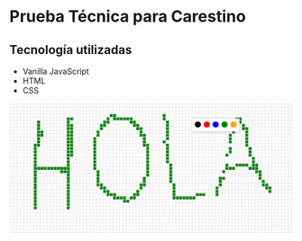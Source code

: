 <h1>Prueba Técnica para Carestino</h1>

<h2>Tecnología utilizadas</h2>

<ul>
  <li>Vanilla JavaScript</li>
  <li>HTML</li>
  <li>CSS</li>
</ul>

<a href="https://test-carestino.netlify.app/">

<img src="captura.png" alt="Captura de pantalla">
